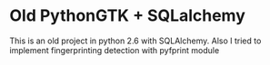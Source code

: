 # Old PythonGTK + SQLalchemy

This is an old project in python 2.6 with SQLAlchemy.
Also I tried to implement fingerprinting detection with pyfprint module